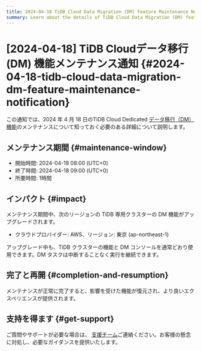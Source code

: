 ```yaml
---
title: 2024-04-18 TiDB Cloud Data Migration (DM) Feature Maintenance Notification
summary: Learn about the details of TiDB Cloud Data Migration (DM) feature maintenance on April 18, 2024, such as the maintenance window and impact.
---
```


# [2024-04-18] TiDB Cloudデータ移行 (DM) 機能メンテナンス通知 {#2024-04-18-tidb-cloud-data-migration-dm-feature-maintenance-notification}

この通知では、2024 年 4 月 18 日のTiDB Cloud Dedicated [データ移行（DM）機能](/tidb-cloud/migrate-from-mysql-using-data-migration.md)のメンテナンスについて知っておく必要のある詳細について説明します。

## メンテナンス期間 {#maintenance-window}

-   開始時間: 2024-04-18 08:00 (UTC+0)
-   終了時間: 2024-04-18 09:00 (UTC+0)
-   所要時間: 1時間

## インパクト {#impact}

メンテナンス期間中、次のリージョンの TiDB 専用クラスターの DM 機能がアップグレードされます。

-   クラウドプロバイダー: AWS、リージョン: 東京 (ap-northeast-1)

アップグレード中も、TiDB クラスターの機能と DM コンソールを通常どおり使用できます。DM タスクは中断することなく実行を継続できます。

## 完了と再開 {#completion-and-resumption}

メンテナンスが正常に完了すると、影響を受けた機能が復元され、より良いエクスペリエンスが提供されます。

## 支持を得ます {#get-support}

ご質問やサポートが必要な場合は、 [支援チーム](/tidb-cloud/tidb-cloud-support.md)ご連絡ください。お客様の懸念に対処し、必要なガイダンスを提供いたします。
